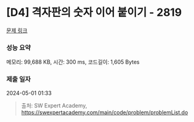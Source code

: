 # [D4] 격자판의 숫자 이어 붙이기 - 2819 

[문제 링크](https://swexpertacademy.com/main/code/problem/problemDetail.do?contestProbId=AV7I5fgqEogDFAXB) 

### 성능 요약

메모리: 99,688 KB, 시간: 300 ms, 코드길이: 1,605 Bytes

### 제출 일자

2024-05-01 01:33



> 출처: SW Expert Academy, https://swexpertacademy.com/main/code/problem/problemList.do